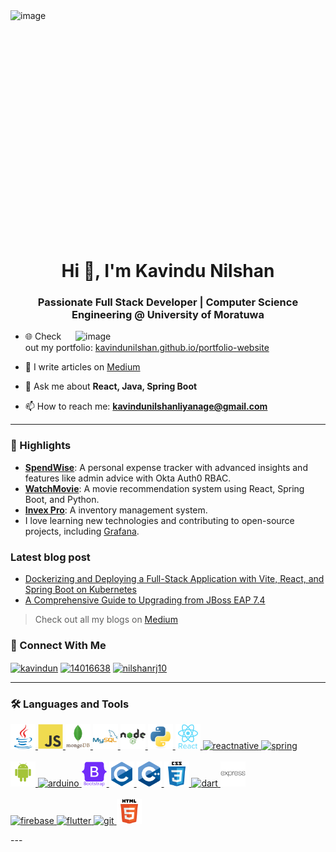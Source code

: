 <img align="right" height="400" width="1000" src="https://user-images.githubusercontent.com/74038190/243078834-72903324-cf57-4e90-80a6-ed3c9734e0ed.gif" alt="image" />
<br/>
<h1 align="center">Hi 👋, I'm Kavindu Nilshan</h1>
<h3 align="center">Passionate Full Stack Developer | Computer Science Engineering @ University of Moratuwa</h3>

<img align="right" width="400" src="https://user-images.githubusercontent.com/74038190/219923809-b86dc415-a0c2-4a38-bc88-ad6cf06395a8.gif" alt="image" /></p>

- 🌐 Check out my portfolio: [kavindunilshan.github.io/portfolio-website](https://kavindunilshan.github.io/portfolio-website/)

- 📝 I write articles on [Medium](https://medium.com/@kavindunilshanliyanage)

- 💬 Ask me about **React, Java, Spring Boot**

- 📫 How to reach me: **kavindunilshanliyanage@gmail.com**

---

### 📂 Highlights
- **[SpendWise](https://github.com/kavindunilshan/spendWise)**: A personal expense tracker with advanced insights and features like admin advice with Okta Auth0 RBAC.
- **[WatchMovie](https://github.com/kavindunilshan/watchMovie)**: A movie recommendation system using React, Spring Boot, and Python.
- **[Invex Pro](https://github.com/kavindunilshan/invex-pro-fo)**: A inventory management system.
- I love learning new technologies and contributing to open-source projects, including [Grafana](https://github.com/grafana/grafana).
 ### Latest blog post
- [Dockerizing and Deploying a Full-Stack Application with Vite, React, and Spring Boot on Kubernetes](https://medium.com/@kavindunilshanliyanage/dockerizing-and-deploying-a-full-stack-application-with-vite-react-and-spring-boot-on-kubernetes-96b810e90ff2)
- [A Comprehensive Guide to Upgrading from JBoss EAP 7.4](https://medium.com/@kavindunilshanliyanage/a-comprehensive-guide-to-upgrading-from-jboss-eap-7-4-cbe0b63129de)

> Check out all my blogs on [Medium](https://medium.com/@kavindunilshanliyanage)

### 🤝 Connect With Me
<p align="left">
  <a href="https://linkedin.com/in/kavindun" target="blank"><img align="center" src="https://raw.githubusercontent.com/rahuldkjain/github-profile-readme-generator/master/src/images/icons/Social/linked-in-alt.svg" alt="kavindun" height="30" width="40" /></a>
  <a href="https://stackoverflow.com/users/14016638" target="blank"><img align="center" src="https://raw.githubusercontent.com/rahuldkjain/github-profile-readme-generator/master/src/images/icons/Social/stack-overflow.svg" alt="14016638" height="30" width="40" /></a>
  <a href="https://www.hackerrank.com/nilshanrj10" target="blank"><img align="center" src="https://raw.githubusercontent.com/rahuldkjain/github-profile-readme-generator/master/src/images/icons/Social/hackerrank.svg" alt="nilshanrj10" height="30" width="40" /></a>
</p>

---

### 🛠️ Languages and Tools
<p align="left">
   <a href="https://www.java.com" target="_blank" rel="noreferrer"> <img src="https://raw.githubusercontent.com/devicons/devicon/master/icons/java/java-original.svg" alt="java" width="40" height="40"/> </a> <a href="https://developer.mozilla.org/en-US/docs/Web/JavaScript" target="_blank" rel="noreferrer"> <img src="https://raw.githubusercontent.com/devicons/devicon/master/icons/javascript/javascript-original.svg" alt="javascript" width="40" height="40"/> </a> <a href="https://www.mongodb.com/" target="_blank" rel="noreferrer"> <img src="https://raw.githubusercontent.com/devicons/devicon/master/icons/mongodb/mongodb-original-wordmark.svg" alt="mongodb" width="40" height="40"/> </a> <a href="https://www.mysql.com/" target="_blank" rel="noreferrer"><img src="https://raw.githubusercontent.com/devicons/devicon/master/icons/mysql/mysql-original-wordmark.svg" alt="mysql" width="40" height="40"/> </a> <a href="https://nodejs.org" target="_blank" rel="noreferrer"> <img src="https://raw.githubusercontent.com/devicons/devicon/master/icons/nodejs/nodejs-original-wordmark.svg" alt="nodejs" width="40" height="40"/> </a> <a href="https://www.python.org" target="_blank" rel="noreferrer"> <img src="https://raw.githubusercontent.com/devicons/devicon/master/icons/python/python-original.svg" alt="python" width="40" height="40"/> </a> <a href="https://reactjs.org/" target="_blank" rel="noreferrer"> <img src="https://raw.githubusercontent.com/devicons/devicon/master/icons/react/react-original-wordmark.svg" alt="react" width="40" height="40"/> </a> <a href="https://reactnative.dev/" target="_blank" rel="noreferrer"> <img src="https://reactnative.dev/img/header_logo.svg" alt="reactnative" width="40" height="40"/> </a> <a href="https://spring.io/" target="_blank" rel="noreferrer"> <img src="https://www.vectorlogo.zone/logos/springio/springio-icon.svg" alt="spring" width="40" height="40"/> </a>
  <br/> <br/>
  <a href="https://developer.android.com" target="_blank" rel="noreferrer"> <img src="https://raw.githubusercontent.com/devicons/devicon/master/icons/android/android-original-wordmark.svg" alt="android" width="40" height="40"/> </a> <a href="https://www.arduino.cc/" target="_blank" rel="noreferrer"> <img src="https://cdn.worldvectorlogo.com/logos/arduino-1.svg" alt="arduino" width="40" height="40"/> </a> <a href="https://getbootstrap.com" target="_blank" rel="noreferrer"> <img src="https://raw.githubusercontent.com/devicons/devicon/master/icons/bootstrap/bootstrap-plain-wordmark.svg" alt="bootstrap" width="40" height="40"/> </a> <a href="https://www.cprogramming.com/" target="_blank" rel="noreferrer"> <img src="https://raw.githubusercontent.com/devicons/devicon/master/icons/c/c-original.svg" alt="c" width="40" height="40"/> </a> <a href="https://www.w3schools.com/cpp/" target="_blank" rel="noreferrer"> <img src="https://raw.githubusercontent.com/devicons/devicon/master/icons/cplusplus/cplusplus-original.svg" alt="cplusplus" width="40" height="40"/> </a> <a href="https://www.w3schools.com/css/" target="_blank" rel="noreferrer"> <img src="https://raw.githubusercontent.com/devicons/devicon/master/icons/css3/css3-original-wordmark.svg" alt="css3" width="40" height="40"/> </a> <a href="https://dart.dev" target="_blank" rel="noreferrer"> <img src="https://www.vectorlogo.zone/logos/dartlang/dartlang-icon.svg" alt="dart" width="40" height="40"/> </a> <a href="https://expressjs.com" target="_blank" rel="noreferrer"> <img src="https://raw.githubusercontent.com/devicons/devicon/master/icons/express/express-original-wordmark.svg" alt="express" width="40" height="40"/> </a> <a href="https://firebase.google.com/" target="_blank" rel="noreferrer"><br/> <br/><img src="https://www.vectorlogo.zone/logos/firebase/firebase-icon.svg" alt="firebase" width="40" height="40"/> </a> <a href="https://flutter.dev" target="_blank" rel="noreferrer"> <img src="https://www.vectorlogo.zone/logos/flutterio/flutterio-icon.svg" alt="flutter" width="40" height="40"/> </a> <a href="https://git-scm.com/" target="_blank" rel="noreferrer"> <img src="https://www.vectorlogo.zone/logos/git-scm/git-scm-icon.svg" alt="git" width="40" height="40"/> </a> <a href="https://www.w3.org/html/" target="_blank" rel="noreferrer"> <img src="https://raw.githubusercontent.com/devicons/devicon/master/icons/html5/html5-original-wordmark.svg" alt="html5" width="40" height="40"/> </a> </p>
---

